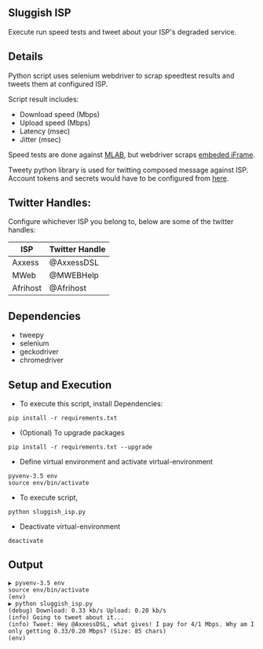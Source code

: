Sluggish ISP
---
Execute run speed tests and tweet about your ISP's degraded service.

Details
----
Python script uses selenium webdriver to scrap speedtest results and tweets them at configured ISP.

Script result includes:
- Download speed (Mbps)
- Upload speed (Mbps)
- Latency (msec)
- Jitter (msec)

Speed tests are done against [MLAB](http://www.measurementlab.net/tools/ndt/), but webdriver scraps [embeded iFrame](http://www.measurementlab.net/tools/ndt/p/ndt-ws.html).

Tweety python library is used for twitting composed message against ISP.
Account tokens and secrets would have to be configured from [here](https://dev.twitter.com/).

Twitter Handles:
---
Configure whichever ISP you belong to, below are some of the twitter handles:

| ISP | Twitter Handle |  
| --- | --- |   
| Axxess | @AxxessDSL |
| MWeb | @MWEBHelp |
| Afrihost | @Afrihost |

Dependencies
---
- tweepy
- selenium
- geckodriver
- chromedriver

Setup and Execution
---
* To execute this script, install Dependencies:
```
pip install -r requirements.txt
```
* (Optional) To upgrade packages
```
pip install -r requirements.txt --upgrade
```
* Define virtual environment and activate virtual-environment
```
pyvenv-3.5 env
source env/bin/activate
```

* To execute script,
```
python sluggish_isp.py
```

* Deactivate virtual-environment
```
deactivate
```

Output
---
```
▶ pyvenv-3.5 env
source env/bin/activate
(env)
▶ python sluggish_isp.py
(debug) Download: 0.33 kb/s Upload: 0.20 kb/s
(info) Going to tweet about it...
(info) Tweet: Hey @AxxessDSL, what gives! I pay for 4/1 Mbps. Why am I only getting 0.33/0.20 Mbps? (Size: 85 chars)
(env)
```
